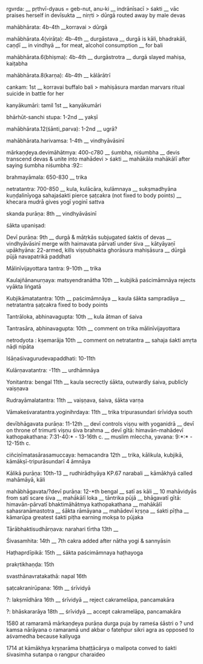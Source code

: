 rgvrda: 
\__ pṛthvī-dyaus = geb-nut, anu-ki
\__ indrānīsacī > śakti
\__ vāc praises herself in devīsukta
\__ nirṛti > dūrgā
routed away by male devas

mahābhārata: 4b-4th
\__korravai  > dūrgā

mahābhārata.4(virāṭa): 4b-4th
\__ durgāstava
\__ durgā is kāli, bhadrakāli, caṇḍī
\__ in vindhyā
\__ for meat, alcohol consumption
\__ for bali

mahābhārata.6(bhiṣma): 4b-4th
\__ durgāstrotra
\__ durgā slayed mahiṣa, kaiṭabha

mahābhārata.8(karṇa): 4b-4th
\__ kālārātrī

cankam: 1st
\__ korravai
buffalo bali > mahiṣāsura mardan
marvars ritual suicide in battle for her

kanyākumāri: tamil 1st
\__ kanyākumāri

bhārhūt-sanchi stupa: 1-2nd
\__ yakṣī

mahābhārata.12(śānti_parva): 1-2nd
\__ ugrā?

mahābhārata.harivamsa: 1-4th
\__ vindhyāvāsinī

mārkaṇḍeya.devimāhātmya: 400-c780
\__ śumbha, niśumbha
\__ devis transcend devas & unite into mahādevi > śakti
\__ mahākāla mahākālī after saying śumbha niśumbha :92:: 

brahmayāmala: 650-830
\__ trika

netratantra: 700-850
\__ kula, kulācāra, kulāmnaya
\__ sukṣmadhyāna kuṇḍalinīyoga sahajaśakti pierce ṣaṭcakra (not fixed to body points)
\__ khecara mudrā gives yogī yoginī sattva

skanda purāṇa: 8th
\__ vindhyāvāsinī

śākta upaniṣad: 

Devī purāṇa: 9th
\__ durgā & mātṛkās subjugated śaktis of devas
\__ vindhyāvāsinī merge with haimavata pārvatī under śiva
\__ kātyāyaṇī upākhyāna: 22-armed, kills viṣṇubhakta ghorāsura mahiṣāsura
\__ dūrgā pūjā navapatrikā paddhati

Mālinīvijayottara tantra: 9-10th
\__ trika

Kaulajñānanurṇaya: matsyendranātha 10th
\__ kubjikā paścimāmnāya rejects vyākta liṅgatā

Kubjikāmatatantra: 10th
\__ paścimāmnāya
\__ kaula śākta sampradāya
\__ netratantra ṣaṭcakra fixed to body points

Tantrāloka, abhinavagupta: 10th
\__ kula ātman of śaiva

Tantrasāra, abhinavagupta: 10th
\__ comment on trika mālinīvijayottara

netrodyota : kṣemarāja 10th
\__ comment on netratantra
\__ sahaja śakti amṛta nāḍi nipāta

Iśāṇaśivagurudevapaddhati: 10-11th

Kulārṇavatantra: -11th
\__ urdhāmnāya

Yonitantra: bengal 11th
\__ kaula secrectly śākta, outwardly śaiva, publicly vaiṣṇava

Rudrayāmalatantra: 11th
\__ vaiṣṇava, śaiva, śākta varṇa

Vāmakeśvaratantra.yoginihrdaya: 11th
\__ trika tripurasundari śrīvidya south

devībhāgavata purāṇa: 11-12th
\__ devī controls viṣṇu with yoganidrā
\__ devī on throne of trimurti viṣṇu śiva brahma
\__ devī gītā: himavān-mahādevī kathopakathana: 7:31-40:\* - 13-16th c.
\__ muslim mleccha, yavana: 9:\*:\* - 12-15th c.

ciñciṇīmatasārasamuccaya: hemacandra 12th
\__ trika, kālikula, kubjikā, kāmākṣī-tripurāsundarī 4 āmnāya

Kālikā purāṇa: 10th-13
\__ rudhirādhyāya KP.67 narabali
\__ kāmākhyā called mahāmāyā, kāli

mahābhāgavata/?devī purāṇa: 12-\*th bengal
\__ satī as kāli
\__ 10 mahāvidyās from satī scare śiva
\__ mahākālī loka
\__ tāntrika pūjā
\__ bhāgavatī gītā: himavān-pārvatī bhaktimāhātmya kathopakathana
\__ mahākālī sahasranāmastotra
\__ śākta rāmāyana
\__ mahādevī kṛṣṇa
\__ śakti pīṭha
\__ kāmarūpa greatest śakti piṭha earning mokṣa to pūjaka

Tārābhaktisudhārṇava: narahari tīrtha 13th
\__ 

Śivasamhita: 14th
\__ 7th cakra added after nātha yogi & sannyāsin

Haṭhaprdīpikā: 15th
\__ śākta paścimāmnaya haṭhayoga

prakṛtikhaṇḍa: 15th

svasthānavratakathā: napal 16th

ṣaṭcakranirūpana: 16th
\__ śrīvidyā

?: lakṣmīdhāra 16th
\__ śrīvidyā
\__ reject cakramelāpa, pancamakāra

?: bhāskararāya 18th
\__ śrīvidyā
\__ accept cakramelāpa, pancamakāra



1580 at ramaramā mārkaṇḍeya purāṇa durga puja by‌ rameśa śāstri o ? und kamsa nārāyana o ramaramā und akbar o fatehpur sikri agra
as opposed to aśvamedha because kaliyuga

1714 at kāmākhya kṛṣṇarāma bhaṭṭācārya o malipota conved to śakti śivasimha sutanpa o rangpur charaideo
